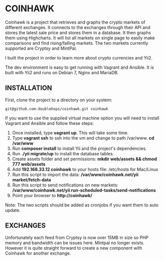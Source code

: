 COINHAWK
================================

Coinhawk is a project that retrieves and graphs the crypto markets of different exchanges. It connects to the exchanges through their API and stores the latest sale price and stores them in a database. It then graphs them using Highcharts. It will list all markets on single page to easily make comparisons and find rising/falling markets. The two markets currently supported are Cryptsy and MintPal.

I built the project in order to learn more about crypto currencies and Yii2.

The dev environment is easy to get running with Vagrant and Ansible. It is built with Yii2 and runs on Debian 7, Nginx and MariaDB.

INSTALLATION
------------

First, clone the project to a directory on your system:

~~~
git@github.com:doublehops/coinhawk.git coinhawk
~~~

If you want to use the supplied virtual machine option you will need to install Vagrant and Ansible and follow these steps:

1. Once installed, type **vagrant up**. This will take some time.
2. Type **vagrant ssh** to ssh into the vm and change to path /var/www. **cd /var/www**
3. Run **composer install** to install Yii and the project's dependencies.
4. Run **./yii migrate/up** to install the database tables.
5. Create assets folder and set permissions: **mkdir web/assets && chmod 777 web/assets** 
6. Add **192.168.33.12 coinhawk** to your hosts file: /etc/hosts for Mac/Linux
7. Run this script to import the data: **/var/www/coinhawk.net/yii market/fetch-data**
8. Run this script to send notifications on new markets: **/var/www/coinhawk.net/yii run-scheduled-tasks/send-notifications**
9. Point your browser to **http://coinhawk/**

Note: The two scripts should be added as cronjobs if you want them to auto update.

EXCHANGES
---------

Unfortunately each feed from Cryptsy is now over 15MB in size so PHP memory and bandwidth can be issues here. Mintpal no longer exists. However it is quite straight forward to create a new component with Coinhawk for another exchange.
